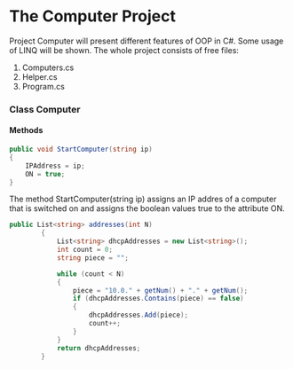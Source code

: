 # The Computer Project

Project Computer will present different features of OOP in C#. Some usage of LINQ will be shown.
The whole project consists of free files:
1. Computers.cs
2. Helper.cs
3. Program.cs



### Class Computer
#### Methods

```csharp {.line-numbers}
public void StartComputer(string ip)
{
    IPAddress = ip;
    ON = true;
}
```
The method StartComputer(string ip) assigns an IP addres of a computer that is switched on and assigns the boolean values true to the attribute ON.


```csharp
public List<string> addresses(int N)
        {
            List<string> dhcpAddresses = new List<string>();
            int count = 0;
            string piece = "";

            while (count < N)
            {
                piece = "10.0." + getNum() + "." + getNum();
                if (dhcpAddresses.Contains(piece) == false)
                {
                    dhcpAddresses.Add(piece);
                    count++;
                }
            }
            return dhcpAddresses;
        }
```